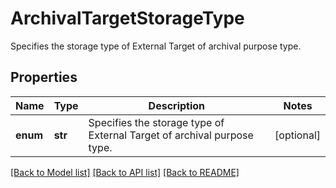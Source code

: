 # ArchivalTargetStorageType

Specifies the storage type of External Target of archival purpose type.

## Properties
Name | Type | Description | Notes
------------ | ------------- | ------------- | -------------
**enum** | **str** | Specifies the storage type of External Target of archival purpose type. | [optional] 

[[Back to Model list]](../README.md#documentation-for-models) [[Back to API list]](../README.md#documentation-for-api-endpoints) [[Back to README]](../README.md)


